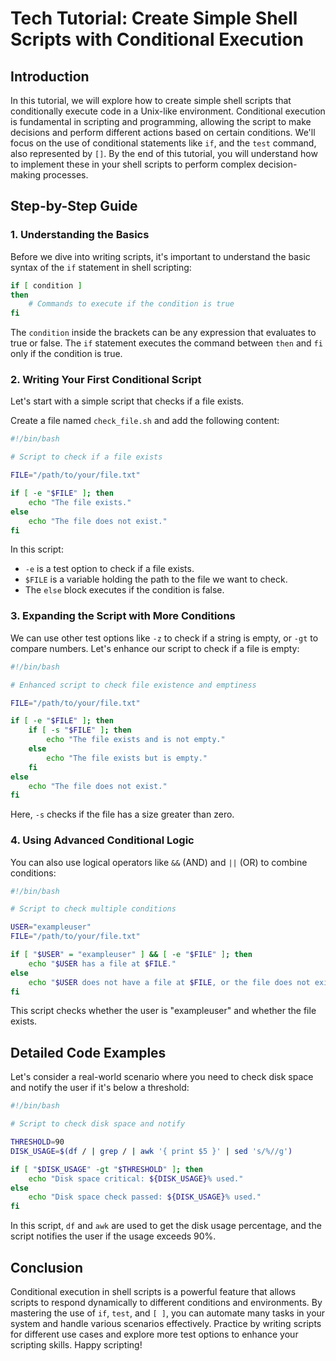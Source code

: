 # Tech Tutorial: Create Simple Shell Scripts with Conditional Execution

## Introduction

In this tutorial, we will explore how to create simple shell scripts that conditionally execute code in a Unix-like environment. Conditional execution is fundamental in scripting and programming, allowing the script to make decisions and perform different actions based on certain conditions. We'll focus on the use of conditional statements like `if`, and the `test` command, also represented by `[]`. By the end of this tutorial, you will understand how to implement these in your shell scripts to perform complex decision-making processes.

## Step-by-Step Guide

### 1. Understanding the Basics

Before we dive into writing scripts, it's important to understand the basic syntax of the `if` statement in shell scripting:

```bash
if [ condition ]
then
    # Commands to execute if the condition is true
fi
```

The `condition` inside the brackets can be any expression that evaluates to true or false. The `if` statement executes the command between `then` and `fi` only if the condition is true.

### 2. Writing Your First Conditional Script

Let's start with a simple script that checks if a file exists.

Create a file named `check_file.sh` and add the following content:

```bash
#!/bin/bash

# Script to check if a file exists

FILE="/path/to/your/file.txt"

if [ -e "$FILE" ]; then
    echo "The file exists."
else
    echo "The file does not exist."
fi
```

In this script:
- `-e` is a test option to check if a file exists.
- `$FILE` is a variable holding the path to the file we want to check.
- The `else` block executes if the condition is false.

### 3. Expanding the Script with More Conditions

We can use other test options like `-z` to check if a string is empty, or `-gt` to compare numbers. Let's enhance our script to check if a file is empty:

```bash
#!/bin/bash

# Enhanced script to check file existence and emptiness

FILE="/path/to/your/file.txt"

if [ -e "$FILE" ]; then
    if [ -s "$FILE" ]; then
        echo "The file exists and is not empty."
    else
        echo "The file exists but is empty."
    fi
else
    echo "The file does not exist."
fi
```

Here, `-s` checks if the file has a size greater than zero.

### 4. Using Advanced Conditional Logic

You can also use logical operators like `&&` (AND) and `||` (OR) to combine conditions:

```bash
#!/bin/bash

# Script to check multiple conditions

USER="exampleuser"
FILE="/path/to/your/file.txt"

if [ "$USER" = "exampleuser" ] && [ -e "$FILE" ]; then
    echo "$USER has a file at $FILE."
else
    echo "$USER does not have a file at $FILE, or the file does not exist."
fi
```

This script checks whether the user is "exampleuser" and whether the file exists.

## Detailed Code Examples

Let's consider a real-world scenario where you need to check disk space and notify the user if it's below a threshold:

```bash
#!/bin/bash

# Script to check disk space and notify

THRESHOLD=90
DISK_USAGE=$(df / | grep / | awk '{ print $5 }' | sed 's/%//g')

if [ "$DISK_USAGE" -gt "$THRESHOLD" ]; then
    echo "Disk space critical: ${DISK_USAGE}% used."
else
    echo "Disk space check passed: ${DISK_USAGE}% used."
fi
```

In this script, `df` and `awk` are used to get the disk usage percentage, and the script notifies the user if the usage exceeds 90%.

## Conclusion

Conditional execution in shell scripts is a powerful feature that allows scripts to respond dynamically to different conditions and environments. By mastering the use of `if`, `test`, and `[ ]`, you can automate many tasks in your system and handle various scenarios effectively. Practice by writing scripts for different use cases and explore more test options to enhance your scripting skills. Happy scripting!